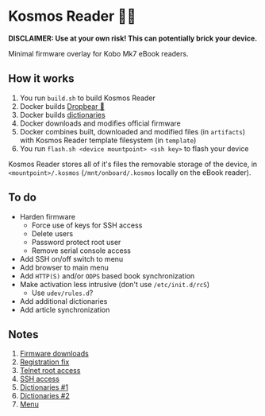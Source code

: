# Kosmos Reader 👩‍🚀

**DISCLAIMER: Use at your own risk! This can potentially brick your device.**

Minimal firmware overlay for Kobo Mk7 eBook readers.

## How it works

1. You run `build.sh` to build Kosmos Reader
2. Docker builds [Dropbear 🐻](https://github.com/mkj/dropbear)
3. Docker builds [dictionaries](https://github.com/BoboTiG/ebook-reader-dict)
4. Docker downloads and modifies official firmware
5. Docker combines built, downloaded and modified files (in `artifacts`) with Kosmos Reader template filesystem (in `template`)
6. You run `flash.sh <device mountpoint> <ssh key>` to flash your device

Kosmos Reader stores all of it's files the removable storage of the device, in `<mountpoint>/.kosmos` (`/mnt/onboard/.kosmos` locally on the eBook reader).

## To do

* Harden firmware
    * Force use of keys for SSH access
    * Delete users
    * Password protect root user
    * Remove serial console access
* Add SSH on/off switch to menu
* Add browser to main menu
* Add `HTTP(S)` and/or `ODPS` based book synchronization
* Make activation less intrusive (don't use `/etc/init.d/rcS`)
    * Use `udev/rules.d`?
* Add additional dictionaries
* Add article synchronization

## Notes

1. [Firmware downloads](https://wiki.mobileread.com/wiki/Kobo_Firmware_Releases#Firmware_2)
2. [Registration fix](https://yingtongli.me/blog/2018/07/30/kobo-rego.html)
3. [Telnet root access](https://yingtongli.me/blog/2018/07/30/kobo-telnet.html)
4. [SSH access](https://yingtongli.me/blog/2018/07/30/kobo-ssh.html)
5. [Dictionaries #1](https://github.com/BoboTiG/ebook-reader-dict)
6. [Dictionaries #2](https://pgaskin.net/dictutil/)
7. [Menu](https://github.com/baskerville/plato/tree/master/contrib/NickelMenu)
